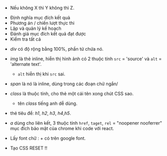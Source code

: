 - Nếu không X thì Y không thì Z.

* Định nghĩa mục đích kết quả
* Phương án / chiến lượt thực thi
* Lập và quản lý kế hoạch
* Đánh giá mục đích kết quả đạt được
* Kiểm tra tất cả

- _div_ có độ rộng bằng 100%, phần tử chứa nó.
- _img_ là thẻ inline, hiễn thị hình ảnh có 2 thuộc tính `src` = 'source' và `alt` = 'alternate text'.
  - `alt` hiễn thị khi `src` sai.
- _span_ là nó là inline, dùng trong các đoạn chử ngắn/
- _class_ là thuộc tính, cho thẻ một cái tên xong chút CSS sao.
  - tên _class_ tiếng anh dễ dùng.
- thẻ tiêu để: _h1_, _h2_, _h3_, _h4_,_h5_.
- _a_ dùng cho liên kết, 3 thuộc tính `href`, `taget`, `rel` = "noopener nooferrer" mục đích bảo mật của chrome khi code với react.

- Lấy font chữ : + có trên google font.

- Tạo CSS RESET !!
